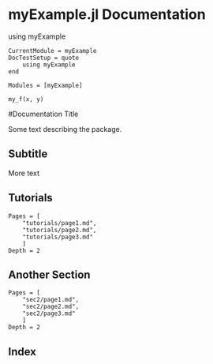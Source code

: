 # myExample.jl Documentation

using myExample


```@meta
CurrentModule = myExample
DocTestSetup = quote
    using myExample
end
```

```@autodocs
Modules = [myExample]
```

```@docs
my_f(x, y)
```

#Documentation Title

Some text describing the package.

## Subtitle

More text

## Tutorials

```@contents
Pages = [
    "tutorials/page1.md",
    "tutorials/page2.md",
    "tutorials/page3.md"
    ]
Depth = 2
```

## Another Section
```@contents
Pages = [
    "sec2/page1.md",
    "sec2/page2.md",
    "sec2/page3.md"
    ]
Depth = 2
```

## Index

```@index
```
